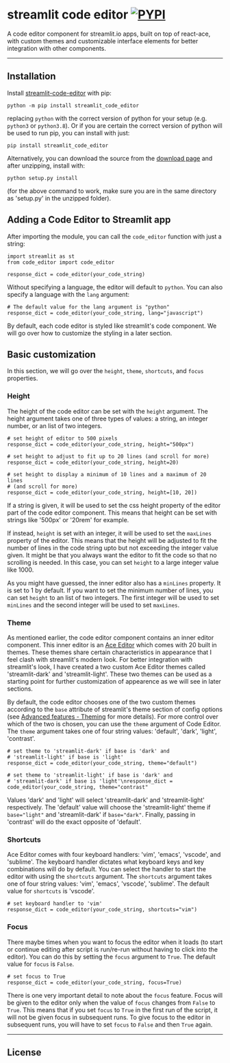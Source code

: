 streamlit code editor  [![PYPI](https://img.shields.io/pypi/v/streamlit-code-editor)](https://pypi.org/project/streamlit-code-editor/#history)
============

A code editor component for streamlit.io apps, built on top of react-ace, with custom themes and customizable interface elements for better integration with other components.


---

## Installation
Install [streamlit-code-editor](https://pypi.org/project/streamlit-code-editor/) with pip:
```
python -m pip install streamlit_code_editor
```
replacing `python` with the correct version of python for your setup (e.g. `python3` or `python3.8`). Or if you are certain the correct version of python will be used to run pip, you can install with just:
```
pip install streamlit_code_editor
```
Alternatively, you can download the source from the [download page](https://pypi.org/project/streamlit-code-editor/#files) and after unzipping, install with:
```
python setup.py install
```
(for the above command to work, make sure you are in the same directory as 'setup.py' in the unzipped folder).

## Adding a Code Editor to Streamlit app
After importing the module, you can call the `code_editor` function with just a string:
```
import streamlit as st
from code_editor import code_editor

response_dict = code_editor(your_code_string)
```
Without specifying a language, the editor will default to `python`. You can also specify a language with the `lang` argument:
```
# The default value for the lang argument is "python"
response_dict = code_editor(your_code_string, lang="javascript")
```
By default, each code editor is styled like streamlit's code component. We will go over how to customize the styling in a later section.

## Basic customization
In this section, we will go over the `height`, `theme`, `shortcuts`, and `focus` properties.

### Height
The height of the code editor can be set with the `height` argument. The height argument takes one of three types of values: a string, an integer number, or an list of two integers.
```
# set height of editor to 500 pixels
response_dict = code_editor(your_code_string, height="500px")

# set height to adjust to fit up to 20 lines (and scroll for more)
response_dict = code_editor(your_code_string, height=20)

# set height to display a minimum of 10 lines and a maximum of 20 lines
# (and scroll for more)
response_dict = code_editor(your_code_string, height=[10, 20])
```

If a string is given, it will be used to set the css height property of the editor part of the code editor component. This means that height can be set with strings like '500px' or '20rem' for example.

If instead, `height` is set with an integer, it will be used to set the `maxLines` property of the editor. This means that the height will be adjusted to fit the number of lines in the code string upto but not exceeding the integer value given. It might be that you always want the editor to fit the code so that no scrolling is needed. In this case, you can set `height` to a large integer value like 1000.

As you might have guessed, the inner editor also has a `minLines` property. It is set to 1 by default. If you want to set the minimum number of lines, you can set `height` to an list of two integers. The first integer will be used to set `minLines` and the second integer will be used to set `maxLines`.

### Theme
As mentioned earlier, the code editor component contains an inner editor component. This inner editor is an [Ace Editor](https://ace.c9.io/) which comes with 20 built in themes. These themes share certain characteristics in appearance that I feel clash with streamlit's modern look. For better integration with streamlit's look, I have created a two custom Ace Editor themes called 'streamlit-dark' and 'streamlit-light'. These two themes can be used as a starting point for further customization of appearence as we will see in later sections.

By default, the code editor chooses one of the two custom themes according to the `base` attribute of streamlit's theme section of config options (see [Advanced features - Theming](https://docs.streamlit.io/library/advanced-features/theming) for more details). For more control over which of the two is chosen, you can use the `theme` argument of Code Editor. The `theme` argument takes one of four string values: 'default', 'dark', 'light', 'contrast'.

```
# set theme to 'streamlit-dark' if base is 'dark' and 
# 'streamlit-light' if base is 'light'
response_dict = code_editor(your_code_string, theme="default")
```

```
# set theme to 'streamlit-light' if base is 'dark' and 
# 'streamlit-dark' if base is 'light'\nresponse_dict = code_editor(your_code_string, theme="contrast"
```

Values 'dark' and 'light' will select 'streamlit-dark' and 'streamlit-light' respectively. The 'default' value will choose the 'streamlit-light' theme if `base="light"` and 'streamlit-dark' if `base="dark"`. Finally, passing in 'contrast' will do the exact opposite of 'default'.

### Shortcuts
Ace Editor comes with four keyboard handlers: 'vim', 'emacs', 'vscode', and 'sublime'. The keyboard handler dictates what keyboard keys and key combinations will do by default. You can select the handler to start the editor with using the `shortcuts` argument. The `shortcuts` argument takes one of four string values: 'vim', 'emacs', 'vscode', 'sublime'. The default value for `shortcuts` is 'vscode'.

```
# set keyboard handler to 'vim'
response_dict = code_editor(your_code_string, shortcuts="vim")
```

### Focus
There maybe times when you want to focus the editor when it loads (to start or continue editing after script is run/re-run without having to click into the editor). You can do this by setting the `focus` argument to `True`. The default value for `focus` is `False`.

```
# set focus to True
response_dict = code_editor(your_code_string, focus=True)
```

There is one very important detail to note about the `focus` feature. Focus will be given to the editor only when the value of `focus` changes from `False` to `True`. This means that if you set `focus` to `True` in the first run of the script, it will not be given focus in subsequent runs. To give focus to the editor in subsequent runs, you will have to set `focus` to `False` and then `True` again. 

---

## License
